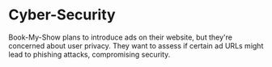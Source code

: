 # Cyber-Security
 Book-My-Show plans to introduce ads on their website, but they're concerned about user privacy. They want to assess if certain ad URLs might lead to phishing attacks, compromising security.
